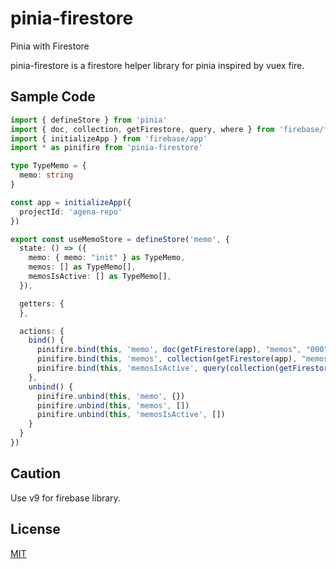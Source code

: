 # pinia-firestore

Pinia with Firestore

pinia-firestore is a firestore helper library for pinia inspired by vuex fire.

## Sample Code

``` typescript
import { defineStore } from 'pinia'
import { doc, collection, getFirestore, query, where } from 'firebase/firestore'
import { initializeApp } from 'firebase/app'
import * as pinifire from 'pinia-firestore'

type TypeMemo = {
  memo: string
}

const app = initializeApp({
  projectId: 'agena-repo'
})

export const useMemoStore = defineStore('memo', {
  state: () => ({
    memo: { memo: "init" } as TypeMemo,
    memos: [] as TypeMemo[],
    memosIsActive: [] as TypeMemo[],
  }),

  getters: {
  },

  actions: {
    bind() {
      pinifire.bind(this, 'memo', doc(getFirestore(app), "memos", "000"))
      pinifire.bind(this, 'memos', collection(getFirestore(app), "memos"))
      pinifire.bind(this, 'memosIsActive', query(collection(getFirestore(app), "memos"), where("isActive", "==", true)))
    },
    unbind() {
      pinifire.unbind(this, 'memo', {})
      pinifire.unbind(this, 'memos', [])
      pinifire.unbind(this, 'memosIsActive', [])
    }
  }
})

```

## Caution

Use v9 for firebase library.

## License

[MIT](http://opensource.org/licenses/MIT)